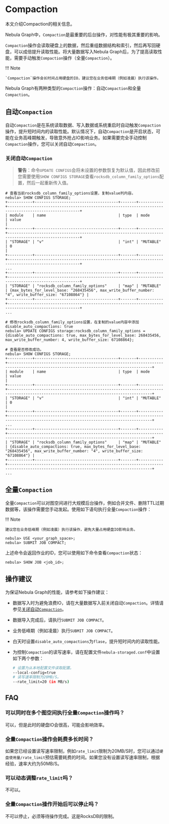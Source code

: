 # Compaction

本文介绍Compaction的相关信息。

Nebula Graph中，`Compaction`是最重要的后台操作，对性能有极其重要的影响。

`Compaction`操作会读取硬盘上的数据，然后重组数据结构和索引，然后再写回硬盘，可以成倍提升读取性能。将大量数据写入Nebula Graph后，为了提高读取性能，需要手动触发`Compaction`操作（全量`Compaction`）。

!!! Note

    `Compaction`操作会长时间占用硬盘的IO，建议您在业务低峰期（例如凌晨）执行该操作。

Nebula Graph有两种类型的`Compaction`操作：自动`Compaction`和全量`Compaction`。

## 自动`Compaction`

自动`Compaction`是在系统读取数据、写入数据或系统重启时自动触发`Compaction`操作，提升短时间内的读取性能。默认情况下，自动`Compaction`是开启状态，可能在业务高峰期触发，导致意外抢占IO影响业务。如果需要完全手动控制`Compaction`操作，您可以关闭自动`Compaction`。

### 关闭自动`Compaction`

>**警告**：命令`UPDATE CONFIGS`会将未设置的参数恢复为默认值，因此修改前您需要使用`SHOW CONFIGS STORAGE`查看`rocksdb_column_family_options`配置，然后一起重新传入值。

```ngql
# 查看当前rocksdb_column_family_options设置，复制value列内容。
nebula> SHOW CONFIGS STORAGE;
+-----------+-------------------------------------+-------+-----------+------------------------------------------------------------------------------------------------------+
| module    | name                                | type  | mode      | value                                                                                                |
+-----------+-------------------------------------+-------+-----------+------------------------------------------------------------------------------------------------------+
| "STORAGE" | "v"                                 | "int" | "MUTABLE" | 0                                                                                                    |
+-----------+-------------------------------------+-------+-----------+------------------------------------------------------------------------------------------------------+
...
+-----------+-------------------------------------+-------+-----------+------------------------------------------------------------------------------------------------------+
| "STORAGE" | "rocksdb_column_family_options"     | "map" | "MUTABLE" | {max_bytes_for_level_base: "268435456", max_write_buffer_number: "4", write_buffer_size: "67108864"} |
+-----------+-------------------------------------+-------+-----------+------------------------------------------------------------------------------------------------------+
...

# 修改rocksdb_column_family_options设置，在复制的value内容中添加disable_auto_compactions: true
nebula> UPDATE CONFIGS storage:rocksdb_column_family_options = {disable_auto_compactions: true, max_bytes_for_level_base: 268435456, max_write_buffer_number: 4, write_buffer_size: 67108864};

# 查看是否修改成功。
nebula> SHOW CONFIGS STORAGE;
+-----------+-------------------------------------+-------+-----------+--------------------------------------------------------------------------------------------------------------------------------------+
| module    | name                                | type  | mode      | value                                                                                                                                |
+-----------+-------------------------------------+-------+-----------+--------------------------------------------------------------------------------------------------------------------------------------+
| "STORAGE" | "v"                                 | "int" | "MUTABLE" | 0                                                                                                                                    |
+-----------+-------------------------------------+-------+-----------+--------------------------------------------------------------------------------------------------------------------------------------+
...
+-----------+-------------------------------------+-------+-----------+--------------------------------------------------------------------------------------------------------------------------------------+
| "STORAGE" | "rocksdb_column_family_options"     | "map" | "MUTABLE" | {disable_auto_compactions: true, max_bytes_for_level_base: "268435456", max_write_buffer_number: "4", write_buffer_size: "67108864"} |
+-----------+-------------------------------------+-------+-----------+--------------------------------------------------------------------------------------------------------------------------------------+
...
```

## 全量`Compaction`

全量`Compaction`可以对图空间进行大规模后台操作，例如合并文件、删除TTL过期数据等，该操作需要您手动发起。使用如下语句执行全量`Compaction`操作：

!!! Note

    建议您在业务低峰期（例如凌晨）执行该操作，避免大量占用硬盘IO影响业务。

```ngql
nebula> USE <your_graph_space>;
nebula> SUBMIT JOB COMPACT;
```

上述命令会返回作业的ID，您可以使用如下命令查看`Compaction`状态：

```ngql
nebula> SHOW JOB <job_id>;
```

## 操作建议

为保证Nebula Graph的性能，请参考如下操作建议：

- 数据写入时为避免浪费IO，请在大量数据写入前关闭自动`Compaction`。详情请参见[关闭自动`Compaction`](#compaction_2)。

- 数据导入完成后，请执行`SUBMIT JOB COMPACT`。

- 业务低峰期（例如凌晨）执行`SUBMIT JOB COMPACT`。

- 白天时设置`disable_auto_compactions`为`flase`，提升短时间内的读取性能。

- 为控制`Compaction`的读写速率，请在配置文件`nebula-storaged.conf`中设置如下两个参数：

    ```bash
    # 设置为从本地配置文件读取配置。
    --local-config=true
    # 读写速率限制为20MB/S。
    --rate_limit=20 (in MB/s)
    ```

## FAQ

### 可以同时在多个图空间执行全量`Compaction`操作吗？

可以，但是此时的硬盘IO会很高，可能会影响效率。

### 全量`Compaction`操作会耗费多长时间？

如果您已经设置读写速率限制，例如`rate_limit`限制为20MB/S时，您可以通过`硬盘使用量/rate_limit`预估需要耗费的时间。如果您没有设置读写速率限制，根据经验，速率大约为50MB/S。

### 可以动态调整`rate_limit`吗？

不可以。

### 全量`Compaction`操作开始后可以停止吗？

不可以停止，必须等待操作完成。这是RocksDB的限制。